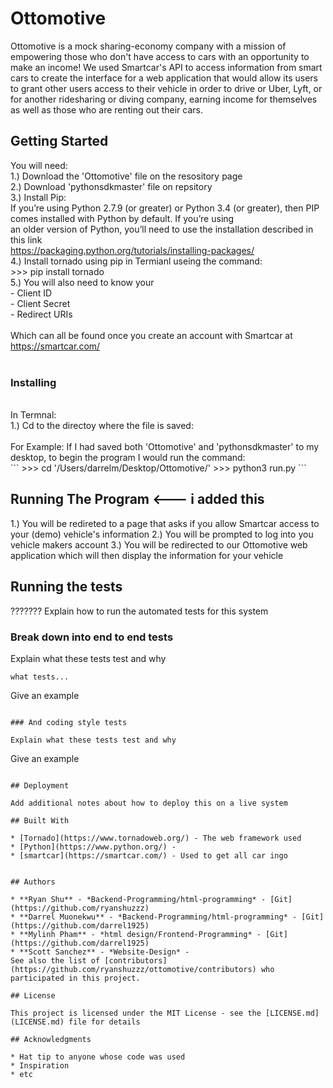 # Ottomotive

Ottomotive is a mock sharing-economy company with a mission of empowering those who don't have access to cars with an opportunity to make an income! We used Smartcar's API to access information from smart cars to create the interface for a web application that would allow its users to grant other users access to their vehicle in order to drive or Uber, Lyft, or for another ridesharing or diving company, earning income for themselves as well as those who are renting out their cars. 

## Getting Started


You will need:  
1.) Download the 'Ottomotive' file on the resository page<br />
2.) Download 'pythonsdkmaster' file on repsitory<br />
3.) Install Pip:<br />
    If you’re using Python 2.7.9 (or greater) or Python 3.4 (or greater), then PIP comes installed with Python by default. If you’re using<br />an older version of Python, you’ll need to use the installation described in this link<br />                                              https://packaging.python.org/tutorials/installing-packages/<br />
4.) Install tornado using pip in Termianl useing the command:<br />
    >>> pip install tornado<br />
5.) You will also need to know your <br />
    - Client ID<br />
    - Client Secret<br />
    - Redirect URIs<br />
    <br />
    Which can all be found once you create an account with Smartcar at https://smartcar.com/<br />
<br />
### Installing<br />
<br />
In Termnal:<br />
1.) Cd to the directoy where the file is saved:<br />
<br />
For Example: If I had saved both 'Ottomotive' and 'pythonsdkmaster' to my desktop, to begin the program I would run the command:<br />
```
>>> cd '/Users/darrelm/Desktop/Ottomotive/'
>>> python3 run.py
```

## Running The Program   <--- i added this

1.) You will be redireted to a page that asks if you allow Smartcar access to your (demo) vehicle's information
2.) You will be prompted to log into you vehicle makers account
3.) You will be redirected to our Ottomotive web application which will then display the information for your vehicle

## Running the tests

???????
Explain how to run the automated tests for this system

### Break down into end to end tests

Explain what these tests test and why
```
what tests...
```
Give an example
```

### And coding style tests

Explain what these tests test and why

```
Give an example
```

## Deployment

Add additional notes about how to deploy this on a live system

## Built With

* [Tornado](https://www.tornadoweb.org/) - The web framework used
* [Python](https://www.python.org/) - 
* [smartcar](https://smartcar.com/) - Used to get all car ingo


## Authors

* **Ryan Shu** - *Backend-Programming/html-programming* - [Git](https://github.com/ryanshuzzz)
* **Darrel Muonekwu** - *Backend-Programming/html-programming* - [Git](https://github.com/darrel1925)
* **Mylinh Pham** - *html design/Frontend-Programming* - [Git](https://github.com/darrel1925)
* **Scott Sanchez** - *Website-Design* -
See also the list of [contributors](https://github.com/ryanshuzzz/ottomotive/contributors) who participated in this project.

## License

This project is licensed under the MIT License - see the [LICENSE.md](LICENSE.md) file for details

## Acknowledgments

* Hat tip to anyone whose code was used
* Inspiration
* etc

